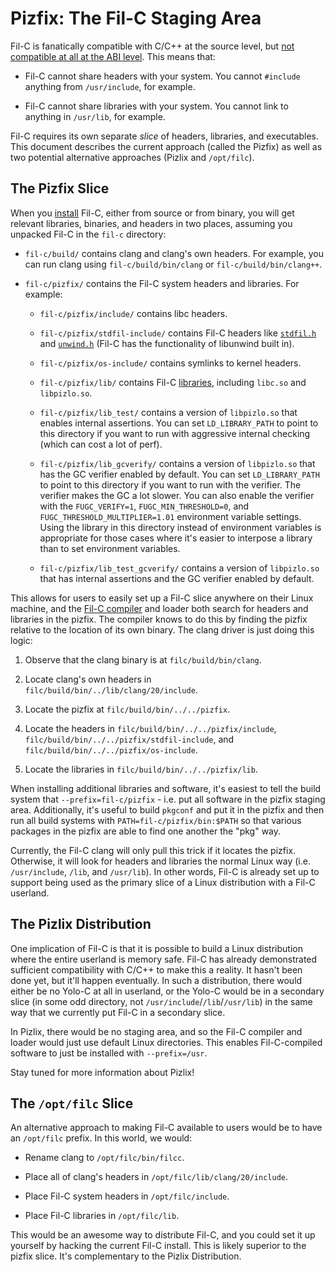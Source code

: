 # Pizfix: The Fil-C Staging Area

Fil-C is fanatically compatible with C/C++ at the source level, but [not compatible at all at the ABI level](runtime.html). This means that:

- Fil-C cannot share headers with your system. You cannot `#include` anything from `/usr/include`, for example.

- Fil-C cannot share libraries with your system. You cannot link to anything in `/usr/lib`, for example.

Fil-C requires its own separate *slice* of headers, libraries, and executables. This document describes the current approach (called the Pizfix) as well as two potential alternative approaches (Pizlix and `/opt/filc`).

## The Pizfix Slice

When you [install](installation.html) Fil-C, either from source or from binary, you will get relevant libraries, binaries, and headers in two places, assuming you unpacked Fil-C in the `fil-c` directory:

- `fil-c/build/` contains clang and clang's own headers. For example, you can run clang using `fil-c/build/bin/clang` or `fil-c/build/bin/clang++`.

- `fil-c/pizfix/` contains the Fil-C system headers and libraries. For example:

    - `fil-c/pizfix/include/` contains libc headers.

    - `fil-c/pizfix/stdfil-include/` contains Fil-C headers like [`stdfil.h`](stdfil.html) and [`unwind.h`](https://github.com/pizlonator/fil-c/blob/deluge/filc/include/unwind.h) (Fil-C has the functionality of libunwind built in).

    - `fil-c/pizfix/os-include/` contains symlinks to kernel headers.

    - `fil-c/pizfix/lib/` contains Fil-C [libraries](runtime.html), including `libc.so` and `libpizlo.so`.

    - `fil-c/pizfix/lib_test/` contains a version of `libpizlo.so` that enables internal assertions. You can set `LD_LIBRARY_PATH` to point to this directory if you want to run with aggressive internal checking (which can cost a lot of perf).

    - `fil-c/pizfix/lib_gcverify/` contains a version of `libpizlo.so` that has the GC verifier enabled by default. You can set `LD_LIBRARY_PATH` to point to this directory if you want to run with the verifier. The verifier makes the GC a lot slower. You can also enable the verifier with the `FUGC_VERIFY=1`, `FUGC_MIN_THRESHOLD=0`, and `FUGC_THRESHOLD_MULTIPLIER=1.01` environment variable settings. Using the library in this directory instead of environment variables is appropriate for those cases where it's easier to interpose a library than to set environment variables.

    - `fil-c/pizfix/lib_test_gcverify/` contains a version of `libpizlo.so` that has internal assertions and the GC verifier enabled by default.

This allows for users to easily set up a Fil-C slice anywhere on their Linux machine, and the [Fil-C compiler](compiler.html) and loader both search for headers and libraries in the pizfix. The compiler knows to do this by finding the pizfix relative to the location of its own binary. The clang driver is just doing this logic:

1. Observe that the clang binary is at `filc/build/bin/clang`.

2. Locate clang's own headers in `filc/build/bin/../lib/clang/20/include`.

3. Locate the pizfix at `filc/build/bin/../../pizfix`.

4. Locate the headers in `filc/build/bin/../../pizfix/include`, `filc/build/bin/../../pizfix/stdfil-include`, and `filc/build/bin/../../pizfix/os-include`.

5. Locate the libraries in `filc/build/bin/../../pizfix/lib`.

When installing additional libraries and software, it's easiest to tell the build system that `--prefix=fil-c/pizfix` - i.e. put all software in the pizfix staging area. Additionally, it's useful to build `pkgconf` and put it in the pizfix and then run all build systems with `PATH=fil-c/pizfix/bin:$PATH` so that various packages in the pizfix are able to find one another the "pkg" way.

Currently, the Fil-C clang will only pull this trick if it locates the pizfix. Otherwise, it will look for headers and libraries the normal Linux way (i.e. `/usr/include`, `/lib`, and `/usr/lib`). In other words, Fil-C is already set up to support being used as the primary slice of a Linux distribution with a Fil-C userland.

## The Pizlix Distribution

One implication of Fil-C is that it is possible to build a Linux distribution where the entire userland is memory safe. Fil-C has already demonstrated sufficient compatibility with C/C++ to make this a reality. It hasn't been done yet, but it'll happen eventually. In such a distribution, there would either be no Yolo-C at all in userland, or the Yolo-C would be in a secondary slice (in some odd directory, not `/usr/include`/`/lib`/`/usr/lib`) in the same way that we currently put Fil-C in a secondary slice.

In Pizlix, there would be no staging area, and so the Fil-C compiler and loader would just use default Linux directories. This enables Fil-C-compiled software to just be installed with `--prefix=/usr`.

Stay tuned for more information about Pizlix!

## The `/opt/filc` Slice

An alternative approach to making Fil-C available to users would be to have an `/opt/filc` prefix. In this world, we would:

- Rename clang to `/opt/filc/bin/filcc`.

- Place all of clang's headers in `/opt/filc/lib/clang/20/include`.

- Place Fil-C system headers in `/opt/filc/include`.

- Place Fil-C libraries in `/opt/filc/lib`.

This would be an awesome way to distribute Fil-C, and you could set it up yourself by hacking the current Fil-C install. This is likely superior to the pizfix slice. It's complementary to the Pizlix Distribution.


